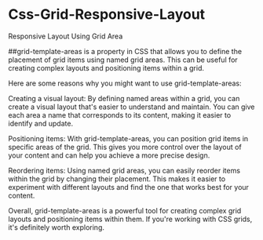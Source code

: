 # Css-Grid-Responsive-Layout
Responsive Layout Using Grid Area

##grid-template-areas 
is a property in CSS that allows you to define the placement of grid items using named grid areas. This can be useful for creating complex layouts and positioning items within a grid.

Here are some reasons why you might want to use grid-template-areas:

Creating a visual layout: By defining named areas within a grid, you can create a visual layout that's easier to understand and maintain. You can give each area a name that corresponds to its content, making it easier to identify and update.

Positioning items: With grid-template-areas, you can position grid items in specific areas of the grid. This gives you more control over the layout of your content and can help you achieve a more precise design.

Reordering items: Using named grid areas, you can easily reorder items within the grid by changing their placement. This makes it easier to experiment with different layouts and find the one that works best for your content.

Overall, grid-template-areas is a powerful tool for creating complex grid layouts and positioning items within them. If you're working with CSS grids, it's definitely worth exploring.
